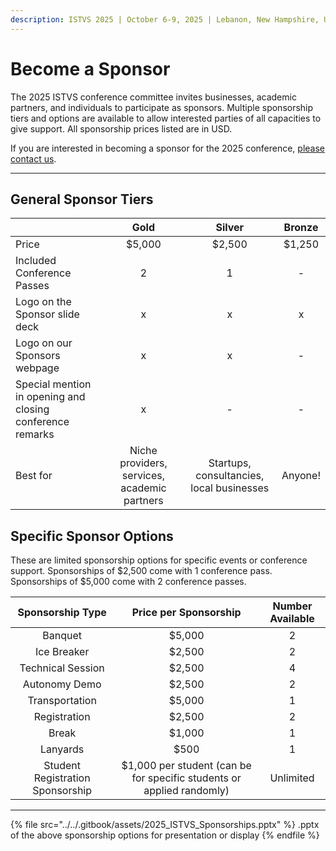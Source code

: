 ```yaml
---
description: ISTVS 2025 | October 6-9, 2025 | Lebanon, New Hampshire, USA
---
```


# Become a Sponsor

The 2025 ISTVS conference committee invites businesses, academic partners, and individuals to participate as sponsors. Multiple sponsorship tiers and options are available to allow interested parties of all capacities to give support. All sponsorship prices listed are in USD.

If you are interested in becoming a sponsor for the 2025 conference, [please contact us](../contact.md).

***

## General Sponsor Tiers

<table data-full-width="false"><thead><tr><th></th><th align="center">Gold</th><th align="center">Silver</th><th align="center">Bronze</th></tr></thead><tbody><tr><td>Price</td><td align="center">$5,000</td><td align="center">$2,500</td><td align="center">$1,250</td></tr><tr><td>Included Conference Passes</td><td align="center">2</td><td align="center">1</td><td align="center">-</td></tr><tr><td>Logo on the Sponsor slide deck</td><td align="center">x</td><td align="center">x</td><td align="center">x</td></tr><tr><td>Logo on our Sponsors webpage</td><td align="center">x</td><td align="center">x</td><td align="center">-</td></tr><tr><td>Special mention in opening and closing conference remarks</td><td align="center">x</td><td align="center">-</td><td align="center">-</td></tr><tr><td>Best for</td><td align="center">Niche providers, services, academic partners</td><td align="center">Startups, consultancies, local businesses</td><td align="center">Anyone!</td></tr></tbody></table>



## Specific Sponsor Options

These are limited sponsorship options for specific events or conference support. Sponsorships of $2,500 come with 1 conference pass. Sponsorships of $5,000 come with 2 conference passes.&#x20;

<table data-full-width="false"><thead><tr><th align="center">Sponsorship Type</th><th align="center">Price per Sponsorship</th><th align="center">Number Available</th></tr></thead><tbody><tr><td align="center">Banquet</td><td align="center">$5,000</td><td align="center">2</td></tr><tr><td align="center">Ice Breaker</td><td align="center">$2,500</td><td align="center">2</td></tr><tr><td align="center">Technical Session</td><td align="center">$2,500</td><td align="center">4</td></tr><tr><td align="center">Autonomy Demo</td><td align="center">$2,500</td><td align="center">2</td></tr><tr><td align="center">Transportation</td><td align="center">$5,000</td><td align="center">1</td></tr><tr><td align="center">Registration</td><td align="center">$2,500</td><td align="center">2</td></tr><tr><td align="center">Break</td><td align="center">$1,000</td><td align="center">1</td></tr><tr><td align="center">Lanyards</td><td align="center">$500</td><td align="center">1</td></tr><tr><td align="center">Student Registration Sponsorship</td><td align="center">$1,000 per student (can be for specific students or applied randomly)</td><td align="center">Unlimited</td></tr></tbody></table>

***

{% file src="../../.gitbook/assets/2025_ISTVS_Sponsorships.pptx" %}
.pptx of the above sponsorship options for presentation or display
{% endfile %}


